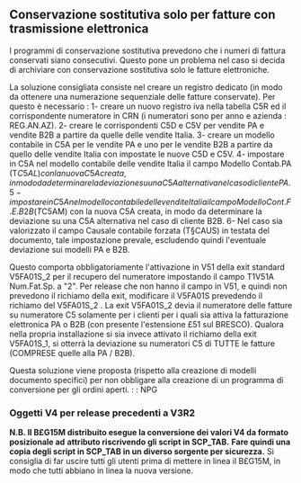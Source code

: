 ## Conservazione sostitutiva solo per fatture con trasmissione elettronica
I programmi di conservazione sostitutiva prevedono che i numeri di fattura conservati siano consecutivi.
Questo pone un problema nel caso si decida di archiviare con conservazione sostitutiva solo le fatture elettroniche.

La soluzione consigliata consiste nel creare un registro dedicato (in modo da ottenere una numerazione sequenziale delle fatture conservate).
Per questo è necessario : 
1- creare un nuovo registro iva nella tabella C5R ed il corrispondente numeratore in CRN (i numeratori sono per anno e azienda :  REG.AN.AZ).
2- creare le corrispondenti C5D e C5V per vendite PA e vendite B2B a partire da quelle delle vendite Italia.
3- creare un modello contabile in C5A per le vendite PA e uno per le vendite B2B a partire da quello delle vendite Italia con impostate le nuove C5D e C5V.
4- impostare in C5A nel modello contabile delle vendite Italia il campo Modello Contab.PA (T$C5AL) con la nuova C5A creata, in modo da determinare la deviazione su una C5A alternativa nel caso di cliente PA.
5- impostare in C5A nel modello contabile delle vendite Italia il campo Modello Cont.F.E.B2B (T$C5AM) con la nuova C5A creata, in modo da determinare la deviazione su una C5A alternativa nel caso di cliente B2B.
6- Nel caso sia valorizzato il campo Causale contabile forzata (T§CAUS) in testata del documento, tale impostazione prevale, escludendo quindi l'eventuale deviazione sui modelli PA e B2B.

Questo comporta obbligatoriamente l'attivazione in V51 della exit standard V5FA01S_2 per il recupero del numeratore impostando il campo T1V51A Num.Fat.Sp. a "2".
Per release che non hanno il campo in V51, e quindi non prevedono il richiamo della exit,  modificare il V5FA01S prevedendo il richiamo del V5FA01S_2 .
La exit V5FA01S_2 devia il numeratore delle fatture su numeratore C5 solamente per i clienti per i quali sia attiva la fatturazione elettronica PA o B2B (con presente l'estensione £51 sul BRESCO).
Qualora nella propria installazione si sia invece attivato il richiamo della exit V5FA01S_1, si otterrà la deviazione su numeratori C5 di TUTTE le fatture (COMPRESE quelle alla PA / B2B).

Questa soluzione viene proposta (rispetto alla creazione di modelli documento specifici)  per non obbligare alla creazione di un programma di conversione per gli ordini aperti.
 :  : NPG
### Oggetti V4 per release precedenti a V3R2
**N.B. Il B£G15M distribuito esegue la conversione dei valori V4 da formato posizionale ad** **attributo riscrivendo gli script in SCP_TAB.**
**Fare quindi una copia degli script in SCP_TAB in un diverso sorgente per sicurezza.**
Si consiglia di far uscire tutti gli utenti prima di mettere in linea il B£G15M, in modo che tutti abbiano in linea la nuova versione.
